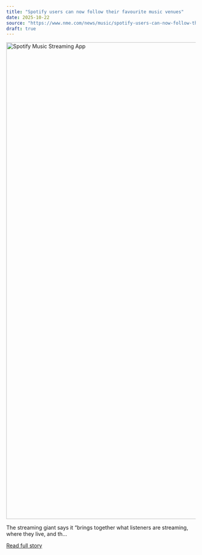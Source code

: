 ```yaml
---
title: "Spotify users can now follow their favourite music venues"
date: 2025-10-22
source: "https://www.nme.com/news/music/spotify-users-can-now-follow-their-favourite-music-venues-3901170?utm_source=rss&utm_medium=rss&utm_campaign=spotify-users-can-now-follow-their-favourite-music-venues"
draft: true
---
```


<p><img alt="Spotify Music Streaming App" class="attachment-full size-full wp-post-image" height="1270" src="https://www.nme.com/wp-content/uploads/2025/10/spotify@2000x1270.jpg" width="2000" /></p>
<p>The streaming giant says it “brings together what listeners are streaming, where they live, and th...

[Read full story](https://www.nme.com/news/music/spotify-users-can-now-follow-their-favourite-music-venues-3901170?utm_source=rss&utm_medium=rss&utm_campaign=spotify-users-can-now-follow-their-favourite-music-venues)
